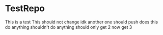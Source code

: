 # TestRepo

This is a test
This should not change idk another one
should push
does this do anything
shouldn't do anything
should only get 2
now get 3
